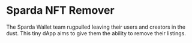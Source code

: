 # Sparda NFT Remover

The Sparda Wallet team rugpulled leaving their users and creators in the dust. This tiny dApp aims to give them the ability to remove their listings.